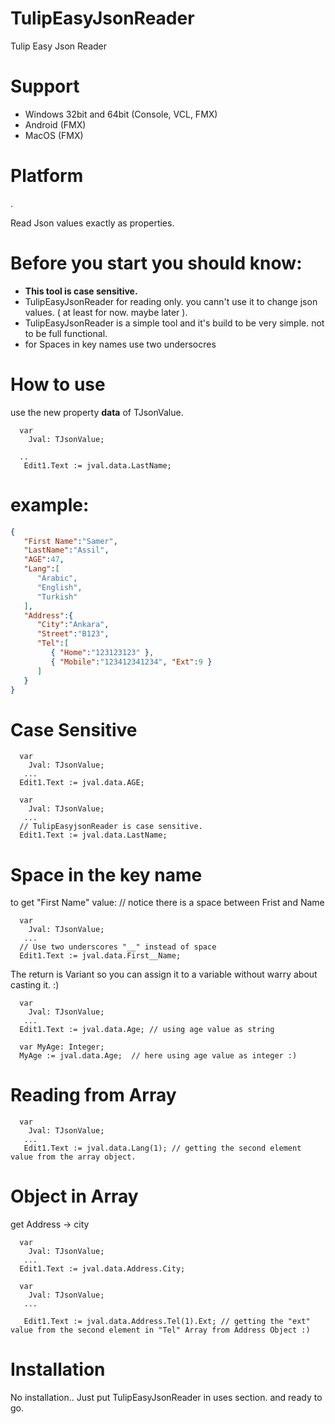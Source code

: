 # TulipEasyJsonReader
Tulip Easy Json Reader

# Support
- Windows 32bit and 64bit (Console, VCL, FMX)
- Android (FMX)
- MacOS (FMX)

# Platform
. 

Read Json values exactly as properties.

# Before you start you should know:
 - **This tool is case sensitive.**
 - TulipEasyJsonReader for reading only. you cann't use it to change json values. ( at least for now. maybe later ).
 - TulipEasyJsonReader is a simple tool and it's build to be very simple. not to be full functional.
 - for Spaces in key names use two undersocres


 # How to use
 use the new property **data** of TJsonValue.

```Delphi
  var
    Jval: TJsonValue;

  ..
   Edit1.Text := jval.data.LastName;
```

# example:

```json
{
   "First Name":"Samer",
   "LastName":"Assil",
   "AGE":47,
   "Lang":[
      "Arabic",
      "English",
      "Turkish"
   ],
   "Address":{
      "City":"Ankara",
      "Street":"B123",
      "Tel":[
         { "Home":"123123123" },
         { "Mobile":"123412341234", "Ext":9 }
      ]
   }
}
```


# Case Sensitive
```Delphi
  var
    Jval: TJsonValue;
   ...
  Edit1.Text := jval.data.AGE;
```

```Delphi
  var
    Jval: TJsonValue;
   ...
  // TulipEasyjsonReader is case sensitive.
  Edit1.Text := jval.data.LastName;
```

# Space in the key name
to get "First Name" value: // notice there is a space between Frist and Name
```Delphi
  var
    Jval: TJsonValue;
   ...
  // Use two underscores "__" instead of space
  Edit1.Text := jval.data.First__Name;
```



The return is Variant so you can assign it to a variable without warry about casting it. :)

```Delphi
  var
    Jval: TJsonValue;
   ...
  Edit1.Text := jval.data.Age; // using age value as string

  var MyAge: Integer;
  MyAge := jval.data.Age;  // here using age value as integer :)
```

# Reading from Array

```Delphi
  var
    Jval: TJsonValue;
   ...
   Edit1.Text := jval.data.Lang(1); // getting the second element value from the array object.
```


# Object in Array

get Address -> city
```Delphi
  var
    Jval: TJsonValue;
   ...
  Edit1.Text := jval.data.Address.City;
```

```Delphi
  var
    Jval: TJsonValue;
   ...

   Edit1.Text := jval.data.Address.Tel(1).Ext; // getting the "ext" value from the second element in "Tel" Array from Address Object :)
```

# Installation
No installation.. Just put TulipEasyJsonReader in uses section. and ready to go.
